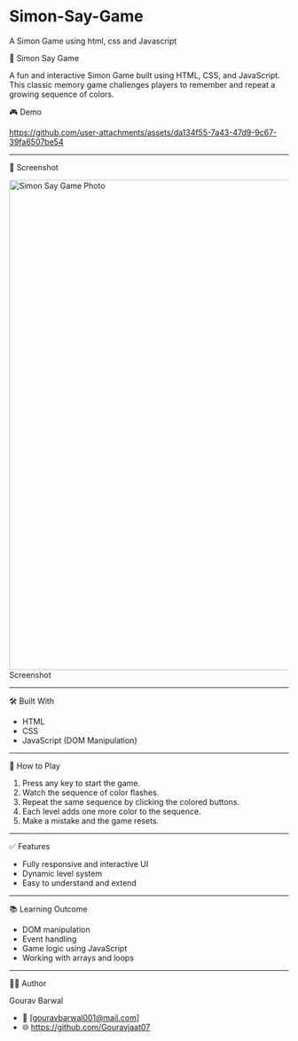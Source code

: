 # Simon-Say-Game
A Simon Game using html, css and  Javascript

🧠 Simon Say Game 

A fun and interactive Simon Game built using HTML, CSS, and JavaScript. This classic memory game challenges players to remember and repeat a growing sequence of colors.


🎮 Demo

https://github.com/user-attachments/assets/da134f55-7a43-47d9-9c67-39fa6507be54

---

📸 Screenshot

<img width="1837" height="884" alt="Simon Say Game Photo" src="https://github.com/user-attachments/assets/0b6da648-4bcf-42a3-b144-4c856ea8ca13" />
 Screenshot


---

🛠 Built With

-  HTML
-  CSS
-  JavaScript (DOM Manipulation)

---

🚀 How to Play

1. Press any key to start the game.
2. Watch the sequence of color flashes.
3. Repeat the same sequence by clicking the colored buttons.
4. Each level adds one more color to the sequence.
5. Make a mistake and the game resets.

---

✅ Features

-  Fully responsive and interactive UI
-  Dynamic level system
-  Easy to understand and extend

---

📚 Learning Outcome

-  DOM manipulation
-  Event handling
-  Game logic using JavaScript
-  Working with arrays and loops

---

🧑‍💻 Author

 Gourav Barwal
- 📧 [gouravbarwal001@mail.com]
- 🌐 https://github.com/Gouravjaat07
